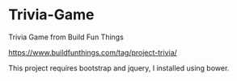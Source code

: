 # Trivia-Game
Trivia Game from Build Fun Things



https://www.buildfunthings.com/tag/project-trivia/

This project requires bootstrap and jquery, I installed using bower.
